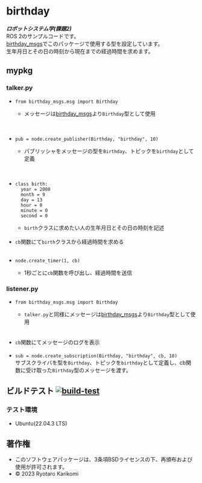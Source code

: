# birthday
***ロボットシステム学(課題2)***  
ROS 2のサンプルコードです。  
[birthday_msgs](https://github.com/ryotarokarikomi/birthday_msgs.git)でこのパッケージで使用する型を設定しています。  
生年月日とその日の時刻から現在までの経過時間を求めます。


## mypkg

### talker.py
* ```
  from birthday_msgs.msg import Birthday
  ```  
  * メッセージは[birthday_msgs](https://github.com/ryotarokarikomi/birthday_msgs.git)より`Birthday`型として使用  
<br><br>
* ```
  pub = node.create_publisher(Birthday, "birthday", 10)
  ```  
  * パブリッシャをメッセージの型を`Birthday`、トピックを`birthday`として定義  
<br><br>
* ```
  class birth:
    year = 2000
    month = 9
    day = 13
    hour = 0
    minute = 0
    second = 0
  ```
  * `birth`クラスに求めたい人の生年月日とその日の時刻を記述
<br><br>
* `cb`関数にて`birth`クラスから経過時間を求める
<br><br>
* ```
  node.create_timer(1, cb)
  ```  
  * 1秒ごとに`cb`関数を呼び出し、経過時間を送信

### listener.py
* ```
  from birthday_msgs.msg import Birthday
  ```  
  * `talker.py`と同様にメッセージは[birthday_msgs](https://github.com/ryotarokarikomi/birthday_msgs.git)より`Birthday`型として使用  
<br><br>
* `cb`関数にてメッセージのログを表示
<br><br>
* `sub = node.create_subscription(Birthday, "birthday", cb, 10)`  
  サブスクライバを型を`Birthday`、トピックを`birthday`として定義し、cb関数に受け取った`Birthday`型のメッセージを渡す。 


## ビルドテスト [![build-test](https://github.com/ryotarokarikomi/birthday/actions/workflows/test.yaml/badge.svg)](https://github.com/ryotarokarikomi/birthday/actions/workflows/test.yaml)

### テスト環境
* Ubuntu(22.04.3 LTS)


## 著作権
* このソフトウェアパッケージは、3条項BSDライセンスの下、再頒布および使用が許可されます。
* © 2023 Ryotaro Karikomi
